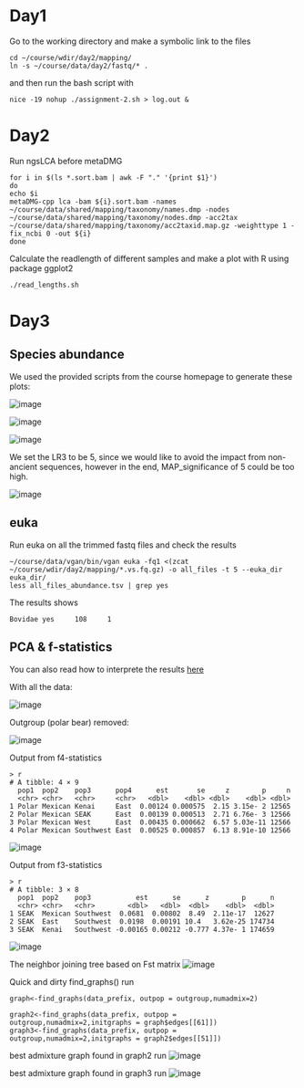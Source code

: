 # Day1

Go to the working directory and make a symbolic link to the files 

```
cd ~/course/wdir/day2/mapping/
ln -s ~/course/data/day2/fastq/* .
```

and then run  the bash script with 

```
nice -19 nohup ./assignment-2.sh > log.out &
```
# Day2

Run ngsLCA before metaDMG

```
for i in $(ls *.sort.bam | awk -F "." '{print $1}')
do
echo $i
metaDMG-cpp lca -bam ${i}.sort.bam -names ~/course/data/shared/mapping/taxonomy/names.dmp -nodes ~/course/data/shared/mapping/taxonomy/nodes.dmp -acc2tax ~/course/data/shared/mapping/taxonomy/acc2taxid.map.gz -weighttype 1 -fix_ncbi 0 -out ${i}
done
```


Calculate the readlength of different samples and make a plot with R using package ggplot2
```
./read_lengths.sh
```

# Day3
## Species abundance
We used the provided scripts from the course homepage to generate these plots: 

![image](https://github.com/GeoGenetics-edu/case-study-data-processing-documentation-team-5/assets/26409503/c165216a-8338-4012-bdaf-7f7603576b86)

![image](https://github.com/GeoGenetics-edu/case-study-data-processing-documentation-team-5/assets/26409503/b7d5c94f-1d0d-4e40-b870-c76724b8fba8)

![image](https://github.com/GeoGenetics-edu/case-study-data-processing-documentation-team-5/assets/26409503/13e03c45-ca03-4d57-8a43-16f1c86b82c6)

We set the LR3 to be 5, since we would like to avoid the impact from non-ancient sequences, however in the end, MAP_significance of 5 could be too high.

![image](https://github.com/GeoGenetics-edu/case-study-data-processing-documentation-team-5/assets/26409503/8f9493cc-84a5-4f5f-9443-c4fcffe0bfcd)

## euka 
Run euka on all the trimmed fastq files and check the results
```
~/course/data/vgan/bin/vgan euka -fq1 <(zcat ~/course/wdir/day2/mapping/*.vs.fq.gz) -o all_files -t 5 --euka_dir euka_dir/
less all_files_abundance.tsv | grep yes
```
The results shows 

```
Bovidae yes     108     1
```

## PCA & f-statistics
You can also read how to interprete the results [here](https://uqrmaie1.github.io/admixtools/articles/admixtools.html#f3-and-qp3pop)


With all the data:

![image]()

Outgroup (polar bear) removed: 

![image](https://github.com/GeoGenetics-edu/case-study-data-processing-documentation-team-5/assets/26409503/5de6060c-9e03-4916-a6d1-957b4a3c25a2)

Output from f4-statistics
```
> r
# A tibble: 4 × 9
  pop1  pop2    pop3      pop4      est       se     z        p     n
  <chr> <chr>   <chr>     <chr>   <dbl>    <dbl> <dbl>    <dbl> <dbl>
1 Polar Mexican Kenai     East  0.00124 0.000575  2.15 3.15e- 2 12565
2 Polar Mexican SEAK      East  0.00139 0.000513  2.71 6.76e- 3 12566
3 Polar Mexican West      East  0.00435 0.000662  6.57 5.03e-11 12566
4 Polar Mexican Southwest East  0.00525 0.000857  6.13 8.91e-10 12566
```
![image](https://github.com/GeoGenetics-edu/case-study-data-processing-documentation-team-5/assets/26409503/b963aa40-0e80-43e0-a3ec-8029c1e28cf0)

Output from f3-statistics
```
> r
# A tibble: 3 × 8
  pop1  pop2    pop3           est      se      z        p      n
  <chr> <chr>   <chr>        <dbl>   <dbl>  <dbl>    <dbl>  <dbl>
1 SEAK  Mexican Southwest  0.0681  0.00802  8.49  2.11e-17  12627
2 SEAK  East    Southwest  0.0198  0.00191 10.4   3.62e-25 174734
3 SEAK  Kenai   Southwest -0.00165 0.00212 -0.777 4.37e- 1 174659
```
![image](https://github.com/GeoGenetics-edu/case-study-data-processing-documentation-team-5/assets/26409503/f6cbd0d0-1fdc-4bea-8b48-90a28675a515)

The neighbor joining tree based on Fst matrix
![image](https://github.com/GeoGenetics-edu/case-study-data-processing-documentation-team-5/assets/26409503/95f5c9d1-b5e5-40b6-bc3d-dc4834a69f45)

Quick and dirty find_graphs() run
```
graph<-find_graphs(data_prefix, outpop = outgroup,numadmix=2)

graph2<-find_graphs(data_prefix, outpop = outgroup,numadmix=2,initgraphs = graph$edges[[61]])
graph3<-find_graphs(data_prefix, outpop = outgroup,numadmix=2,initgraphs = graph2$edges[[51]])
```
best admixture graph found in graph2 run
![image](https://github.com/GeoGenetics-edu/case-study-data-processing-documentation-team-5/assets/26409503/25bfaa67-3848-4a97-b9f3-df1ba21e4d0c)


best admixture graph found in graph3 run
![image](https://github.com/GeoGenetics-edu/case-study-data-processing-documentation-team-5/assets/26409503/d1ef6cb2-7b22-4c0b-a181-bae12cc0d58d)

